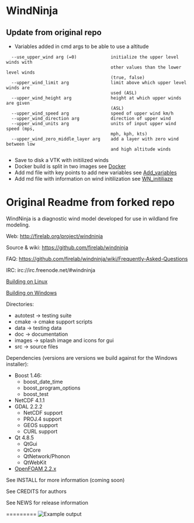 WindNinja
=========

## Update from original repo
- Variables added in cmd args to be able to use a altitude
``` plaintext
  --use_upper_wind arg (=0)             initialize the upper level winds with
                                        other values than the lower level winds
                                        (true, false)
  --upper_wind_limit arg                limit above which upper level winds are
                                        used (ASL)
  --upper_wind_height arg               height at which upper winds are given
                                        (ASL)
  --upper_wind_speed arg                speed of upper wind km/h
  --upper_wind_direction arg            direction of upper wind
  --upper_wind_units arg                units of input upper wind speed (mps,
                                        mph, kph, kts)
  --upper_wind_zero_middle_layer arg    add a layer with zero wind between low
                                        and high altitude winds
```
- Save to disk a VTK with initilized winds
- Docker build is split in two images see [Docker](Docker.md)
- Add md file with key points to add new variables see [Add_variables](Add_variables.md)
- Add md file with information on wind initilization see [WN_initiliaze](WN_initiliaze.md)


Original Readme from forked repo
================================
WindNinja is a diagnostic wind model developed for use in wildland fire modeling.

Web:
http://firelab.org/project/windninja

Source & wiki:
https://github.com/firelab/windninja

FAQ:
https://github.com/firelab/windninja/wiki/Frequently-Asked-Questions

IRC:
irc://irc.freenode.net/#windninja

[Building on Linux](https://github.com/firelab/windninja/wiki/Building-WindNinja-on-Linux)

[Building on Windows](https://github.com/firelab/windninja/wiki/Building-WindNinja-on-Windows-using-the-MSVC-compiler-and-gisinternals.com-dependencies)

Directories:
 * autotest    -> testing suite
 * cmake       -> cmake support scripts
 * data        -> testing data
 * doc         -> documentation
 * images      -> splash image and icons for gui
 * src         -> source files

Dependencies (versions are versions we build against for the Windows installer):
 * Boost 1.46:
    * boost_date_time
    * boost_program_options
    * boost_test
 * NetCDF 4.1.1
 * GDAL 2.2.2
    * NetCDF support
    * PROJ.4 support
    * GEOS support
    * CURL support
 * Qt 4.8.5
    * QtGui
    * QtCore
    * QtNetwork/Phonon
    * QtWebKit
 * [OpenFOAM 2.2.x](https://github.com/OpenFOAM/OpenFOAM-2.2.x)

See INSTALL for more information (coming soon)

See CREDITS for authors

See NEWS for release information

=========
<img src="images/bsb.jpg" alt="Example output"  />

